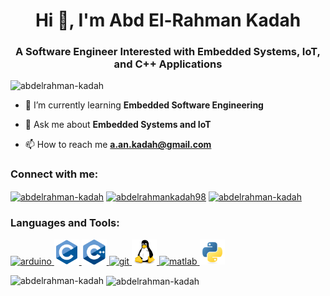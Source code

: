 <h1 align="center">Hi 👋, I'm Abd El-Rahman Kadah</h1>
<h3 align="center">A Software Engineer Interested with Embedded Systems, IoT, and C++ Applications</h3>

<p align="left"> <img src="https://komarev.com/ghpvc/?username=abdelrahman-kadah&label=Profile%20views&color=0e75b6&style=flat" alt="abdelrahman-kadah" /> </p>

- 🌱 I’m currently learning **Embedded Software Engineering**

- 💬 Ask me about **Embedded Systems and IoT**

- 📫 How to reach me **a.an.kadah@gmail.com**

<h3 align="left">Connect with me:</h3>
<p align="left">
<a href="https://linkedin.com/in/abdelrahman-kadah" target="blank"><img align="center" src="https://raw.githubusercontent.com/rahuldkjain/github-profile-readme-generator/master/src/images/icons/Social/linked-in-alt.svg" alt="abdelrahman-kadah" height="30" width="40" /></a>
<a href="https://fb.com/abdelrahmankadah98" target="blank"><img align="center" src="https://raw.githubusercontent.com/rahuldkjain/github-profile-readme-generator/master/src/images/icons/Social/facebook.svg" alt="abdelrahmankadah98" height="30" width="40" /></a>
<a href="https://www.hackerrank.com/abdelrahmankadah" target="blank"><img align="center" src="https://raw.githubusercontent.com/rahuldkjain/github-profile-readme-generator/master/src/images/icons/Social/hackerrank.svg" alt="abdelrahman-kadah" height="30" width="40" /></a>
</p>

<h3 align="left">Languages and Tools:</h3>
<p align="left"> <a href="https://www.arduino.cc/" target="_blank" rel="noreferrer"> <img src="https://cdn.worldvectorlogo.com/logos/arduino-1.svg" alt="arduino" width="40" height="40"/> </a> <a href="https://www.cprogramming.com/" target="_blank" rel="noreferrer"> <img src="https://raw.githubusercontent.com/devicons/devicon/master/icons/c/c-original.svg" alt="c" width="40" height="40"/> </a> <a href="https://www.w3schools.com/cpp/" target="_blank" rel="noreferrer"> <img src="https://raw.githubusercontent.com/devicons/devicon/master/icons/cplusplus/cplusplus-original.svg" alt="cplusplus" width="40" height="40"/> </a> <a href="https://git-scm.com/" target="_blank" rel="noreferrer"> <img src="https://www.vectorlogo.zone/logos/git-scm/git-scm-icon.svg" alt="git" width="40" height="40"/> </a> <a href="https://www.linux.org/" target="_blank" rel="noreferrer"> <img src="https://raw.githubusercontent.com/devicons/devicon/master/icons/linux/linux-original.svg" alt="linux" width="40" height="40"/> </a> <a href="https://www.mathworks.com/" target="_blank" rel="noreferrer"> <img src="https://upload.wikimedia.org/wikipedia/commons/2/21/Matlab_Logo.png" alt="matlab" width="40" height="40"/> </a> <a href="https://www.python.org" target="_blank" rel="noreferrer"> <img src="https://raw.githubusercontent.com/devicons/devicon/master/icons/python/python-original.svg" alt="python" width="40" height="40"/> </a> </p>

<p><img align="left" src="https://github-readme-stats.vercel.app/api/top-langs?username=abdelrahman-kadah&show_icons=true&locale=en&layout=compact" alt="abdelrahman-kadah" /></p>

<p>&nbsp;<img align="center" src="https://github-readme-stats.vercel.app/api?username=abdelrahman-kadah&show_icons=true&locale=en" alt="abdelrahman-kadah" /></p>

